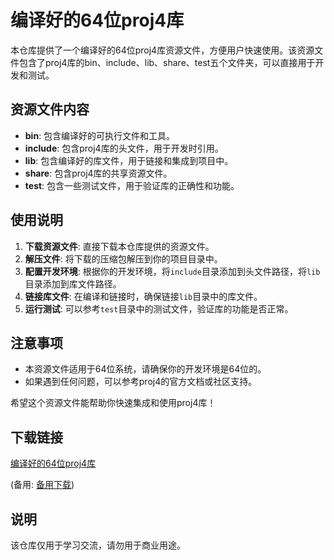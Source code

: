 # 编译好的64位proj4库

本仓库提供了一个编译好的64位proj4库资源文件，方便用户快速使用。该资源文件包含了proj4库的bin、include、lib、share、test五个文件夹，可以直接用于开发和测试。

## 资源文件内容

- **bin**: 包含编译好的可执行文件和工具。
- **include**: 包含proj4库的头文件，用于开发时引用。
- **lib**: 包含编译好的库文件，用于链接和集成到项目中。
- **share**: 包含proj4库的共享资源文件。
- **test**: 包含一些测试文件，用于验证库的正确性和功能。

## 使用说明

1. **下载资源文件**: 直接下载本仓库提供的资源文件。
2. **解压文件**: 将下载的压缩包解压到你的项目目录中。
3. **配置开发环境**: 根据你的开发环境，将`include`目录添加到头文件路径，将`lib`目录添加到库文件路径。
4. **链接库文件**: 在编译和链接时，确保链接`lib`目录中的库文件。
5. **运行测试**: 可以参考`test`目录中的测试文件，验证库的功能是否正常。

## 注意事项

- 本资源文件适用于64位系统，请确保你的开发环境是64位的。
- 如果遇到任何问题，可以参考proj4的官方文档或社区支持。

希望这个资源文件能帮助你快速集成和使用proj4库！

## 下载链接
[编译好的64位proj4库](https://pan.quark.cn/s/4192f711830b) 

(备用: [备用下载](https://pan.baidu.com/s/1IPNpCBdWws2W2H8F4Vg-Pg?pwd=1234))

## 说明

该仓库仅用于学习交流，请勿用于商业用途。
